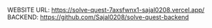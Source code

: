 WEBSITE URL: https://solve-quest-7axsfwnx1-sajal0208.vercel.app/
BACKEND: https://github.com/Sajal0208/solve-quest-backend
